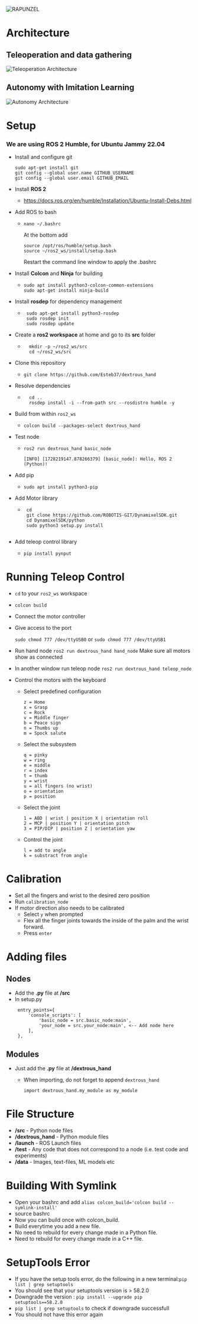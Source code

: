 ![RAPUNZEL](data/assets/labelled_rapunzel.png)

# Architecture

## Teleoperation and data gathering
![Teleoperation Architecture](data/assets/teleop_architecture.png)

## Autonomy with Imitation Learning
![Autonomy Architecture](data/assets/inference_architecture.png)



# Setup

### We are using ROS 2 Humble, for Ubuntu Jammy 22.04
 - Install and configure git
    ```
    sudo apt-get install git
    git config --global user.name GITHUB_USERNAME
    git config --global user.email GITHUB_EMAIL
    ```

 - Install **ROS 2**
    - https://docs.ros.org/en/humble/Installation/Ubuntu-Install-Debs.html

 - Add ROS to bash
   - ```nano ~/.bashrc```

      At the bottom add

      ```
      source /opt/ros/humble/setup.bash
      source ~/ros2_ws/install/setup.bash
      ```

      Restart the command line window to apply the .bashrc

 - Install **Colcon** and **Ninja** for building
    - ```
      sudo apt install python3-colcon-common-extensions
      sudo apt-get install ninja-build
      ```

 - Install **rosdep** for dependency management
   - ```
      sudo apt-get install python3-rosdep
      sudo rosdep init
      sudo rosdep update
      ```
 - Create a **ros2 workspace** at home and go to its **src** folder
    - ```
        mkdir -p ~/ros2_ws/src
        cd ~/ros2_ws/src
        ```
- Clone this repository
   - ```git clone https://github.com/Esteb37/dextrous_hand```

- Resolve dependencies
  - ```
      cd ..
      rosdep install -i --from-path src --rosdistro humble -y
      ```
 - Build from within ```ros2_ws```
   - ```colcon build --packages-select dextrous_hand```

 - Test node
   - ```ros2 run dextrous_hand basic_node```

         [INFO] [1728219147.878266379] [basic_node]: Hello, ROS 2 (Python)!

 - Add pip
   - ```sudo apt install python3-pip```

 - Add Motor library
   - ```
      cd
      git clone https://github.com/ROBOTIS-GIT/DynamixelSDK.git
      cd DynamixelSDK/python
      sudo python3 setup.py install
   ```

 - Add teleop control library
   - ```pip install pynput```

# Running Teleop Control

- ```cd``` to your ```ros2_ws``` workspace
- ```colcon build```
- Connect the motor controller
- Give access to the port

   ```sudo chmod 777 /dev/ttyUSB0```
   or
   ```sudo chmod 777 /dev/ttyUSB1```

- Run hand node
   ```ros2 run dextrous_hand hand_node```
   Make sure all motors show as connected
- In another window run teleop node
   ```ros2 run dextrous_hand teleop_node```

- Control the motors with the keyboard
   - Select predefined configuration
      ```
      z = Home
      x = Grasp
      c = Rock
      v = Middle finger
      b = Peace sign
      n = Thumbs up
      m = Spock salute
      ```
   - Select the subsystem
      ```
      q = pinky
      w = ring
      e = middle
      r = index
      t = thumb
      y = wrist
      u = all fingers (no wrist)
      o = orientation
      p = position
      ```
   - Select the joint
      ```
      1 = ABD | wrist | position X | orientation roll
      2 = MCP | position Y | orientation pitch
      3 = PIP/DIP | position Z | orientation yaw
      ```

   - Control the joint
      ```
      l = add to angle
      k = substract from angle
      ```

# Calibration
   - Set all the fingers and wrist to the desired zero position
   - Run ```calibration_node```
   - If motor direction also needs to be calibrated
      - Select ```y``` when prompted
      - Flex all the finger joints towards the inside of the palm and the wrist forward.
      - Press ```enter```

# Adding files

## Nodes
- Add the **.py** file at **/src**
- In setup.py
   ```
    entry_points={
        'console_scripts': [
            'basic_node = src.basic_node:main',
            'your_node = src.your_node:main', <-- Add node here
        ],
    },
   ```
## Modules
- Just add the **.py** file at **/dextrous_hand**
   - When importing, do not forget to append ```dextrous_hand```

      ```import dextrous_hand.my_module as my_module```

# File Structure
 - **/src** - Python node files
 - **/dextrous_hand** - Python module files
 - **/launch** - ROS Launch files
 - **/test** - Any code that does not correspond to a node (i.e. test code and experiments)
 - **/data** - Images, text-files, ML models etc


# Building With Symlink
 - Open your bashrc and add ```alias colcon_build='colcon build --symlink-install'```
 - source bashrc
 - Now you can build once with colcon_build.
 - Build everytime you add a new file.
 - No need to rebuild for every change made in a Python file.
 - Need to rebuild for every change made in a C++ file.
# SetupTools Error
 - If you have the setup tools error, do the following in a new terminal:```pip list | grep setuptools```
 - You should see that your setuptools version is > 58.2.0
 - Downgrade the version : ```pip install --upgrade pip setuptools==58.2.0```
 - ```pip list | grep setuptools``` to check if downgrade successfull
 - You should not have this error again
